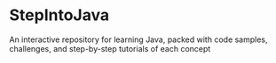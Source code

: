 # StepIntoJava
An interactive repository for learning Java, packed with code samples, challenges, and step-by-step tutorials of each concept
